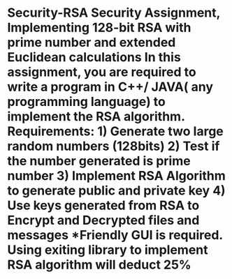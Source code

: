 # Security-RSA Security Assignment, Implementing 128-bit RSA with prime number and extended Euclidean calculations In this assignment, you are required to write a program in C++/ JAVA( any programming language) to implement the RSA algorithm. Requirements: 1) Generate two large random numbers (128bits) 2) Test if the number generated is prime number 3) Implement RSA Algorithm to generate public and private key 4) Use keys generated from RSA to Encrypt and Decrypted files and messages *Friendly GUI is required. Using exiting library to implement RSA algorithm will deduct 25% 